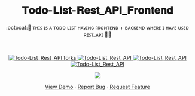 
 <h1 align="center">𝐓𝐨𝐝𝐨-𝐋𝐢𝐬𝐭-𝐑𝐞𝐬𝐭_𝐀𝐏𝐈_𝐅𝐫𝐨𝐧𝐭𝐞𝐧𝐝</h1>
<p align="center">
:octocat:🌟 ᴛʜɪꜱ ɪꜱ ᴀ ᴛᴏᴅᴏ ʟɪꜱᴛ ʜᴀᴠɪɴɢ ꜰʀᴏɴᴛᴇɴᴅ + ʙᴀᴄᴋᴇɴᴅ ᴡʜᴇʀᴇ ɪ ʜᴀᴠᴇ ᴜꜱᴇᴅ ʀᴇꜱᴛ_ᴀᴘɪ 🎯🚀<p><br>
<a href="https://github.com/ashish2030/Todo-List_Rest_API/fork" target="blank">


<p align="center">
   <img src="https://img.shields.io/github/forks/ashish2030/Todo-List_Rest_API?style=flat-square" alt="Todo-List_Rest_API forks"/>
</a>
<a href="https://github.com/ashish2030/Todo-List_Rest_API/stargazers" target="blank">
<img src="https://img.shields.io/github/stars/ashish2030/Todo-List_Rest_API?style=flat-square" alt="Todo-List_Rest_API"/>
</a>
<a href="https://github.com/ashish2030/Todo-List_Rest_API/issues" target="blank">
<img src="https://img.shields.io/github/issues/ashish2030/Todo-List_Rest_API?style=flat-square" alt="Todo-List_Rest_API"/>
</a>
<a href="https://github.com/ashish2030/Todo-List_Rest_API/pulls" target="blank">
<img src="https://img.shields.io/github/issues-pr/ashish2030/Todo-List_Rest_API?style=flat-square" alt="Todo-List_Rest_API"/>
</a>
  </p>
<p align="center"><img src="https://github.com/Ashish2030/Todo-List_Rest_API/blob/main/Todo_List_Rest_API/Video/video2.gif"></p>
<p align="center">
    <a href="https://github.com/Ashish2030/Todo-List_Rest_API/tree/main/Todo_List_Rest_API" target="blank">View Demo</a>
    ·
    <a href="https://github.com/ashish2030/Todo-List_Rest_API/issues/new/choose">Report Bug</a>
    ·
    <a href="https://github.com/ashish2030/Todo-List_Rest_API/issues/new/choose">Request Feature</a>
</p>


